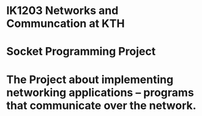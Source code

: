 # IK1203 Networks and Communcation at KTH
# Socket Programming Project
# The Project about implementing networking applications – programs that communicate over the network.

